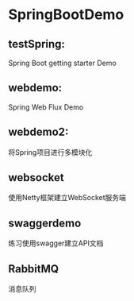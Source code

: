 # SpringBootDemo

## testSpring:

Spring Boot getting starter Demo

## webdemo:
Spring Web Flux Demo

## webdemo2:
将Spring项目进行多模块化

## websocket
使用Netty框架建立WebSocket服务端

## swaggerdemo
练习使用swagger建立API文档

## RabbitMQ
消息队列

